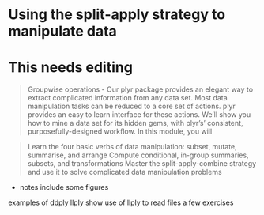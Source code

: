 
# Using the split-apply strategy to manipulate data

# This needs editing
> Groupwise operations - Our plyr package provides an elegant way to extract complicated information from any data set. Most data manipulation tasks can be reduced to a core set of actions. plyr provides an easy to learn interface for these actions. We’ll show you how to mine a data set for its hidden gems, with plyr’s’ consistent, purposefully-designed workflow. In this module, you will

> Learn the four basic verbs of data manipulation: subset, mutate, summarise, and arrange
Compute conditional, in-group summaries, subsets, and transformations
Master the split-apply-combine strategy and use it to solve complicated data manipulation problems

* notes
include some figures

examples of ddply
llply
show use of llply to read files
a few exercises